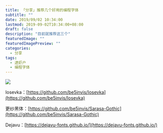 ```yaml
---
title: 「分享」推荐几个好用的编程字体
subtitle: ""
date: 2019/09/02 10:34:00
lastmod: 2019-09-02T10:34:00+08:00
draft: false
description: "目前就推荐这三个"
featuredImage: ""
featuredImagePreview: ""
categories: 
  - 分享
tags: 
  - 逮虾户
  - 编程字体
---
```



<!--more-->

![](https://cdn.jsdelivr.net/gh/mouyase/Yojigen.Tech@master/static/assets/17/cover.jpg)

Iosevka：[https://github.com/be5invis/Iosevka](https://github.com/be5invis/Iosevka)


更纱黑体：[https://github.com/be5invis/Sarasa-Gothic](https://github.com/be5invis/Sarasa-Gothic)


Dejavu：[https://dejavu-fonts.github.io/](https://dejavu-fonts.github.io/)
